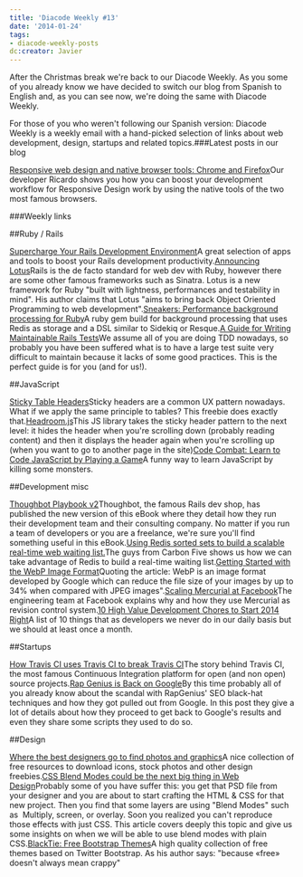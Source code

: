 ```yaml
---
title: 'Diacode Weekly #13'
date: '2014-01-24'
tags:
- diacode-weekly-posts
dc:creator: Javier
---
```


After the Christmas break we're back to our Diacode Weekly. As you some of you already know we have decided to switch our blog from Spanish to English and, as you can see now, we're doing the same with Diacode Weekly.

For those of you who weren't following our Spanish version: Diacode Weekly is a weekly email with a hand-picked selection of links about web development, design, startups and related topics.###Latest posts in our blog


[Responsive web design and native browser tools: Chrome and Firefox](http://blog.diacode.com/responsive-web-design-browser-tools-chrome-and-firefox)Our developer Ricardo shows you how you can boost your development workflow for Responsive Design work by using the native tools of the two most famous browsers.

###Weekly links


##Ruby / Rails


[Supercharge Your Rails Development Environment](http://joshsymonds.com/blog/2014/01/22/supercharge-your-rails-development-environment/)A great selection of apps and tools to boost your Rails development productivity.[Announcing Lotus](http://lucaguidi.com/2014/01/01/announcing-lotus.html)Rails is the de facto standard for web dev with Ruby, however there are some other famous frameworks such as Sinatra. Lotus is a new framework for Ruby "built with lightness, performances and testability in mind". His author claims that Lotus "aims to bring back Object Oriented Programming to web development".[Sneakers: Performance background processing for Ruby](http://lucaguidi.com/2014/01/01/announcing-lotus.html)A ruby gem build for background processing that uses Redis as storage and a DSL similar to Sidekiq or Resque.[A Guide for Writing Maintainable Rails Tests](http://littlelines.com/blog/2013/12/17/a-guide-for-writing-maintainable-rails-tests/)We assume all of you are doing TDD nowadays, so probably you have been suffered what is to have a large test suite very difficult to maintain because it lacks of some good practices. This is the perfect guide is for you (and for us!).

##JavaScript


[Sticky Table Headers](http://tympanus.net/Tutorials/StickyTableHeaders/)Sticky headers are a common UX pattern nowadays. What if we apply the same principle to tables? This freebie does exactly that.[Headroom.js](http://wicky.nillia.ms/headroom.js/)This JS library takes the sticky header pattern to the next level: it hides the header when you're scrolling down (probably reading content) and then it displays the header again when you're scrolling up (when you want to go to another page in the site)[Code Combat: Learn to Code JavaScript by Playing a Game](http://codecombat.com/)A funny way to learn JavaScript by killing some monsters.

##Development misc


[Thoughbot Playbook v2](http://robots.thoughtbot.com/playbook-v2)Thoughbot, the famous Rails dev shop, has published the new version of this eBook where they detail how they run their development team and their consulting company. No matter if you run a team of developers or you are a freelance, we're sure you'll find something useful in this eBook.[Using Redis sorted sets to build a scalable real-time web waiting list.](http://joshsymonds.com/blog/2014/01/22/supercharge-your-rails-development-environment/)The guys from Carbon Five shows us how we can take advantage of Redis to build a real-time waiting list.[Getting Started with the WebP Image Format](http://blog.teamtreehouse.com/getting-started-webp-image-format)Quoting the article: WebP is an image format developed by Google which can reduce the file size of your images by up to 34% when compared with JPEG images".[Scaling Mercurial at Facebook](https://code.facebook.com/posts/218678814984400/scaling-mercurial-at-facebook/)The engineering team at Facebook explains why and how they use Mercurial as revision control system.[10 High Value Development Chores to Start 2014 Right](http://blog.codeclimate.com/blog/2014/01/02/ten-high-value-development-chores-to-start-2014-right/)A list of 10 things that as developers we never do in our daily basis but we should at least once a month.

##Startups


[How Travis CI uses Travis CI to break Travis CI](http://www.paperplanes.de/2014/1/15/how-travis-ci-uses-travis-ci-to-break-travis-ci.html)The story behind Travis CI, the most famous Continuous Integration platform for open (and non open) source projects.[Rap Genius is Back on Google](http://news.rapgenius.com/Rap-genius-founders-rap-genius-is-back-on-google-annotated)By this time probably all of you already know about the scandal with RapGenius' SEO black-hat techniques and how they got pulled out from Google. In this post they give a lot of details about how they proceed to get back to Google's results and even they share some scripts they used to do so.

##Design


[Where the best designers go to find photos and graphics](http://www.sitebuilderreport.com/blog/where-the-best-designers-go-to-find-photos-and-graphics)A nice collection of free resources to download icons, stock photos and other design freebies.[CSS Blend Modes could be the next big thing in Web Design](https://medium.com/p/6b51bf53743a)Probably some of you have suffer this: you get that PSD file from your designer and you are about to start crafting the HTML & CSS for that new project. Then you find that some layers are using "Blend Modes" such as 
Multiply, screen, or overlay. Soon you realized you can't reproduce those effects with just CSS. This article covers deeply this topic and give us some insights on when we will be able to use blend modes with plain CSS.[BlackTie: Free Bootstrap Themes](http://www.blacktie.co)A high quality collection of free themes based on Twitter Bootstrap. As his author says: "because «free» doesn't always mean crappy"

